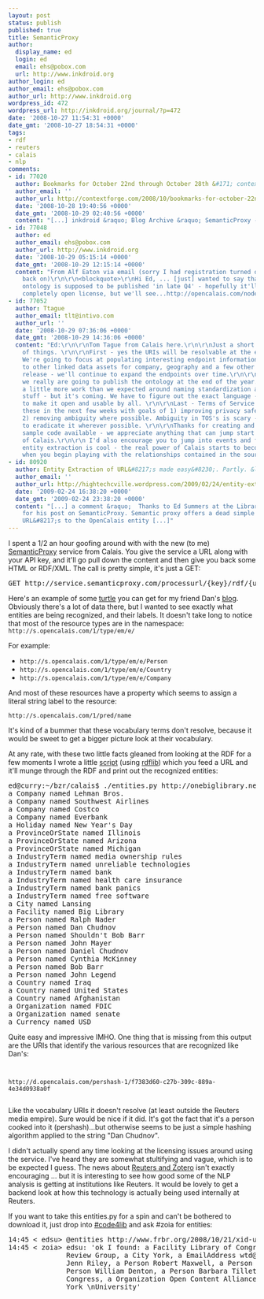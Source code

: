 ```yaml
---
layout: post
status: publish
published: true
title: SemanticProxy
author:
  display_name: ed
  login: ed
  email: ehs@pobox.com
  url: http://www.inkdroid.org
author_login: ed
author_email: ehs@pobox.com
author_url: http://www.inkdroid.org
wordpress_id: 472
wordpress_url: http://inkdroid.org/journal/?p=472
date: '2008-10-27 11:54:31 +0000'
date_gmt: '2008-10-27 18:54:31 +0000'
tags:
- rdf
- reuters
- calais
- nlp
comments:
- id: 77020
  author: Bookmarks for October 22nd through October 28th &#171; context:forge
  author_email: ''
  author_url: http://contextforge.com/2008/10/bookmarks-for-october-22nd-through-october-28th/
  date: '2008-10-28 19:40:56 +0000'
  date_gmt: '2008-10-29 02:40:56 +0000'
  content: "[...] inkdroid &raquo; Blog Archive &raquo; SemanticProxy - [...]"
- id: 77048
  author: ed
  author_email: ehs@pobox.com
  author_url: http://www.inkdroid.org
  date: '2008-10-29 05:15:14 +0000'
  date_gmt: '2008-10-29 12:15:14 +0000'
  content: "From Alf Eaton via email (sorry I had registration turned off Alf, it's
    back on)\r\n\r\n<blockquote>\r\nHi Ed, ... [just] wanted to say that the OpenCalais
    ontology is supposed to be published 'in late Q4' - hopefully it'll be under a
    completely open license, but we'll see...http://opencalais.com/node/489\r\n</blockquote>"
- id: 77052
  author: Ttague
  author_email: tlt@intivo.com
  author_url: ''
  date: '2008-10-29 07:36:06 +0000'
  date_gmt: '2008-10-29 14:36:06 +0000'
  content: "Ed:\r\n\r\nTom Tague from Calais here.\r\n\r\nJust a short note on a couple
    of things. \r\n\r\nFirst - yes the URIs will be resolvable at the end of the year.
    We're going to focus at populating interesting endpoint information and links
    to other linked data assets for company, geography and a few other types for that
    release - we'll continue to expand the endpoints over time.\r\n\r\nSecond - yes,
    we really are going to publish the ontology at the end of the year. This required
    a little more work than we expected around naming standardization and other boring
    stuff - but it's coming. We have to figure out the exact language - but we plan
    to make it open and usable by all. \r\n\r\nLast - Terms of Service. We'll be revisiting
    these in the next few weeks with goals of 1) improving privacy safeguards, and
    2) removing ambiguity where possible. Ambiguity in TOS's is scary - and we want
    to eradicate it wherever possible. \r\n\r\nThanks for creating and making the
    sample code available - we appreciate anything that can jump start people's usage
    of Calais.\r\n\r\n I'd also encourage you to jump into events and facts. While
    entity extraction is cool - the real power of Calais starts to become more apparent
    when you begin playing with the relationships contained in the source material.\r\n\r\nRegards,"
- id: 80920
  author: Entity Extraction of URL&#8217;s made easy&#8230;. Partly. &laquo; HighTechCville
  author_email: ''
  author_url: http://hightechcville.wordpress.com/2009/02/24/entity-extraction-of-urls-made-easy-partly/
  date: '2009-02-24 16:38:20 +0000'
  date_gmt: '2009-02-24 23:38:20 +0000'
  content: "[...] a comment &raquo;  Thanks to Ed Summers at the Library of Congress
    for his post on SemanticProxy. Semantic proxy offers a dead simple API for feeding
    URL&#8217;s to the OpenCalais entity [...]"
---
```


<p>I spent a 1/2 an hour goofing around with with the new (to me) <a href="http://semanticproxy.opencalais.com/">SemanticProxy</a> service from Calais. You  give the service a URL along with your API key, and it'll go pull down the content and then give you back some HTML or RDF/XML. The call is pretty simple, it's just a GET:</p>
<pre>
GET http://service.semanticproxy.com/processurl/{key}/rdf/{url}
</pre>
<p>Here's an example of some <a href="http://inkdroid.org/data/obl.txt">turtle</a> you can get for my friend Dan's <a href="http://onebiglibrary.net">blog</a>. Obviously there's a lot of data there, but I wanted to see exactly what entities are being recognized, and their labels. It doesn't take long to notice that most of the resource types are in the namespace: <code>http://s.opencalais.com/1/type/em/e/</code></p>
<p>For example:</p>
<ul>
<li><code>http://s.opencalais.com/1/type/em/e/Person</code></li>
<li><code>http://s.opencalais.com/1/type/em/e/Country</code></li>
<li><code>http://s.opencalais.com/1/type/em/e/Company</code></li>
</ul>
<p>And most of these resources have a property which seems to assign a literal string label to the resource:</p>
<p>  <code>http://s.opencalais.com/1/pred/name</code> </p>
<p>It's kind of a bummer that these vocabulary terms don't resolve, because it would be sweet to get a bigger picture look at their vocabulary.</p>
<p>At any rate, with these two little facts gleaned from looking at the RDF for a few moments I wrote a little <a href="http://inkdroid.org/bzr/calais/entities.py">script</a> (using <a href="http://rdflib.net">rdflib</a>) which you feed a URL and it'll munge through the RDF and print out the recognized entities:</p>
<pre>
ed@curry:~/bzr/calais$ ./entities.py http://onebiglibrary.net
a Company named Lehman Bros.
a Company named Southwest Airlines
a Company named Costco
a Company named Everbank
a Holiday named New Year's Day
a ProvinceOrState named Illinois
a ProvinceOrState named Arizona
a ProvinceOrState named Michigan
a IndustryTerm named media ownership rules
a IndustryTerm named unreliable technologies
a IndustryTerm named bank
a IndustryTerm named health care insurance
a IndustryTerm named bank panics
a IndustryTerm named free software
a City named Lansing
a Facility named Big Library
a Person named Ralph Nader
a Person named Dan Chudnov
a Person named Shouldn't Bob Barr
a Person named John Mayer
a Person named Daniel Chudnov
a Person named Cynthia McKinney
a Person named Bob Barr
a Person named John Legend
a Country named Iraq
a Country named United States
a Country named Afghanistan
a Organization named FDIC
a Organization named senate
a Currency named USD
</pre>
<p>Quite easy and impressive IMHO. One thing that is missing from this output are the URIs that identify the various resources that are recognized like Dan's:</p>
<p><code><br />
http://d.opencalais.com/pershash-1/f7383d60-c27b-309c-889a-4e34d0938a0f<br />
</code></p>
<p>Like the vocabulary URIs it doesn't resolve (at least outside the Reuters media empire). Sure would be nice if it did. It's got the fact that it's a person cooked into it (pershash)...but otherwise seems to be just a simple hashing algorithm applied to the string "Dan Chudnov".</p>
<p>I didn't actually spend any time looking at the licensing issues around using the service. I've heard they are somewhat stultifying and vague, which is to be expected I guess. The news about <a href="http://www.nature.com/nature/journal/v455/n7214/full/455708a.html">Reuters and Zotero</a> isn't exactly encouraging ... but it is interesting to see how good some of the NLP analysis is getting at institutions like Reuters. It would be lovely to get a backend look at how this technology is actually being used internally at Reuters.</p>
<p>If you want to take this entities.py for a spin and can't be bothered to download it, just drop into <a href="irc://chat.freenode.net/code4lib">#code4lib</a> and ask #zoia for entities:</p>
<pre>
14:45 < edsu> @entities http://www.frbr.org/2008/10/21/xid-updates-at-oclc
14:45 < zoia> edsu: 'ok I found: a Facility Library of Congress, a Company FRBR 
              Review Group, a City York, a EmailAddress wtd@pobox.com, a Person 
              Jenn Riley, a Person Robert Maxwell, a Person Arlene Taylor, a 
              Person William Denton, a Person Barbara Tillett, a Organization 
              Congress, a Organization Open Content Alliance, a Organization 
              York \nUniversity'
</pre>
